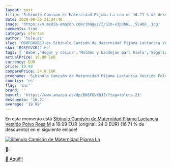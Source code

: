 ```yaml
---
layout: post
title: 'Sibinulo Camisón de Maternidad Pijama La con un 16.71 % de descuento'
date: 2020-08-26 21:24:40
image: 'https://m.media-amazon.com/images/I/31m-e3pUhKL._SL400_.jpg'
comments: true
category: ofertas
author: 'tole.es'
slug: 'B08FGVXBJJ-es Sibinulo Camisón de Maternidad Pijama Lactancia Vestido...'
sku: 'B08FGVXBJJ-es'
tags: [ 'Bebé','Hogar y cocina','Moldes y bandejas para hielo','Seguridad','Utensilios de bar','Utensilios de cocina','Vigilabebés','lactancia', ]
actualPrice: 19.99 EUR
currency: EUR
price: 19.99
comparePrice: 24.0 EUR
prodname: 'Sibinulo Camisón de Maternidad Pijama Lactancia Vestido Polvo Rosa M'
country: 'es'
flag: '🇪🇸'
brand: ''
buyurl: 'https://www.amazon.es/dp/B08FGVXBJJ/?tag=tolees-21'
descuento: '16.71'
average: '19.99'
---
```


En este momento está [Sibinulo Camisón de Maternidad Pijama Lactancia Vestido Polvo Rosa M](https://www.amazon.es/dp/B08FGVXBJJ/?tag=tolees-21) a 19.99 EUR (original: 24.0 EUR) (16.71 %  de descuento) en el siguiente enlace!

[![Sibinulo Camisón de Maternidad Pijama La](https://m.media-amazon.com/images/I/31m-e3pUhKL._SL400_.jpg)](https://www.amazon.es/dp/B08FGVXBJJ/?tag=tolees-21)

🔎:


[🛒 Aquí!!!](https://www.amazon.es/dp/B08FGVXBJJ/?tag=tolees-21)
